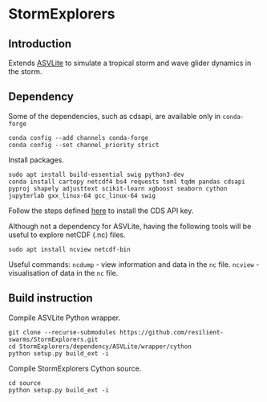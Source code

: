 # StormExplorers

## Introduction
Extends [ASVLite](https://github.com/resilient-swarms/ASVLite) to simulate a tropical storm and wave glider dynamics in the storm.

## Dependency
Some of the dependencies, such as cdsapi, are available only in `conda-forge`
```
conda config --add channels conda-forge
conda config --set channel_priority strict
```

Install packages.
```
sudo apt install build-essential swig python3-dev
conda install cartopy netcdf4 bs4 requests toml tqdm pandas cdsapi pyproj shapely adjusttext scikit-learn xgboost seaborn cython jupyterlab gxx_linux-64 gcc_linux-64 swig
```

Follow the steps defined [here](https://cds.climate.copernicus.eu/api-how-to#install-the-cds-api-key) to install the CDS API key.

Although not a dependency for ASVLite, having the following tools will be useful to explore netCDF (.nc) files.

```
sudo apt install ncview netcdf-bin
```

Useful commands:
`ncdump` - view information and data in the `nc` file.
`ncview` - visualisation of data in the `nc` file. 

## Build instruction

Compile ASVLite Python wrapper. 
``` 
git clone --recurse-submodules https://github.com/resilient-swarms/StormExplorers.git
cd StormExplorers/dependency/ASVLite/wrapper/cython
python setup.py build_ext -i
```

Compile StormExplorers Cython source.
```
cd source
python setup.py build_ext -i
```